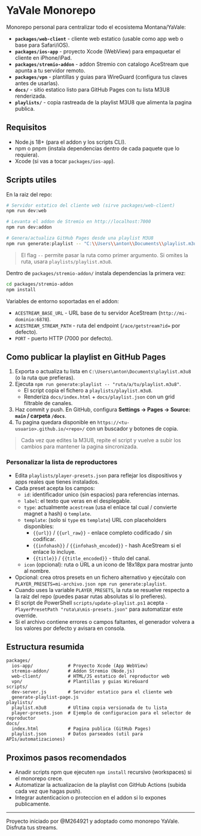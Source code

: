 # YaVale Monorepo

Monorepo personal para centralizar todo el ecosistema Montana/YaVale:

- **`packages/web-client`** - cliente web estatico (usable como app web o base para Safari/iOS).
- **`packages/ios-app`** - proyecto Xcode (WebView) para empaquetar el cliente en iPhone/iPad.
- **`packages/stremio-addon`** - addon Stremio con catalogo AceStream que apunta a tu servidor remoto.
- **`packages/vpn`** - plantillas y guias para WireGuard (configura tus claves antes de usarlas).
- **`docs/`** - sitio estatico listo para GitHub Pages con tu lista M3U8 renderizada.
- **`playlists/`** - copia rastreada de la playlist M3U8 que alimenta la pagina publica.

## Requisitos

- Node.js 18+ (para el addon y los scripts CLI).
- npm o pnpm (instala dependencias dentro de cada paquete que lo requiera).
- Xcode (si vas a tocar `packages/ios-app`).

## Scripts utiles

En la raiz del repo:

```bash
# Servidor estatico del cliente web (sirve packages/web-client)
npm run dev:web

# Levanta el addon de Stremio en http://localhost:7000
npm run dev:addon

# Genera/actualiza GitHub Pages desde una playlist M3U8
npm run generate:playlist -- "C:\\Users\\anton\\Documents\\playlist.m3u8"
```

> El flag `--` permite pasar la ruta como primer argumento. Si omites la ruta, usara `playlists/playlist.m3u8`.

Dentro de `packages/stremio-addon/` instala dependencias la primera vez:

```bash
cd packages/stremio-addon
npm install
```

Variables de entorno soportadas en el addon:

- `ACESTREAM_BASE_URL` - URL base de tu servidor AceStream (`http://mi-dominio:6878`).
- `ACESTREAM_STREAM_PATH` - ruta del endpoint (`/ace/getstream?id=` por defecto).
- `PORT` - puerto HTTP (7000 por defecto).

## Como publicar la playlist en GitHub Pages

1. Exporta o actualiza tu lista en `C:\Users\anton\Documents\playlist.m3u8` (o la ruta que prefieras).
2. Ejecuta `npm run generate:playlist -- "ruta/a/tu/playlist.m3u8"`.
   - El script copia el fichero a `playlists/playlist.m3u8`.
   - Renderiza `docs/index.html` + `docs/playlist.json` con un grid filtrable de canales.
3. Haz commit y push. En GitHub, configura **Settings -> Pages -> Source: `main` / carpeta `/docs`**.
4. Tu pagina quedara disponible en `https://<tu-usuario>.github.io/<repo>/` con un buscador y botones de copia.

> Cada vez que edites la M3U8, repite el script y vuelve a subir los cambios para mantener la pagina sincronizada.

### Personalizar la lista de reproductores

- Edita `playlists/player-presets.json` para reflejar los dispositivos y apps reales que tienes instalados.
- Cada preset acepta los campos:
  - `id`: identificador unico (sin espacios) para referencias internas.
  - `label`: el texto que veras en el desplegable.
  - `type`: actualmente `acestream` (usa el enlace tal cual / convierte magnet a hash) o `template`.
  - `template`: (solo si `type` es `template`) URL con placeholders disponibles:
    - `{{url}}` / `{{url_raw}}` - enlace completo codificado / sin codificar.
    - `{{infohash}}` / `{{infohash_encoded}}` - hash AceStream si el enlace lo incluye.
    - `{{title}}` / `{{title_encoded}}` - titulo del canal.
  - `icon` (opcional): ruta o URL a un icono de 18x18px para mostrar junto al nombre.
- Opcional: crea otros presets en un fichero alternativo y ejecútalo con `PLAYER_PRESETS=mi-archivo.json npm run generate:playlist`.
- Cuando uses la variable `PLAYER_PRESETS`, la ruta se resuelve respecto a la raiz del repo (puedes pasar rutas absolutas si lo prefieres).
- El script de PowerShell `scripts/update-playlist.ps1` acepta `-PlayerPresetPath "ruta\a\mis-presets.json"` para automatizar este override.
- Si el archivo contiene errores o campos faltantes, el generador volvera a los valores por defecto y avisara en consola.

## Estructura resumida

```
packages/
  ios-app/             # Proyecto Xcode (App WebView)
  stremio-addon/       # Addon Stremio (Node.js)
  web-client/          # HTML/JS estatico del reproductor web
  vpn/                 # Plantillas y guias WireGuard
scripts/
  dev-server.js        # Servidor estatico para el cliente web
  generate-playlist-page.js
playlists/
  playlist.m3u8        # Ultima copia versionada de tu lista
  player-presets.json  # Ejemplo de configuracion para el selector de reproductor
docs/
  index.html           # Pagina publica (GitHub Pages)
  playlist.json        # Datos parseados (util para APIs/automatizaciones)
```

## Proximos pasos recomendados

- Anadir scripts npm que ejecuten `npm install` recursivo (workspaces) si el monorepo crece.
- Automatizar la actualizacion de la playlist con GitHub Actions (subida cada vez que hagas push).
- Integrar autenticacion o proteccion en el addon si lo expones publicamente.

---
Proyecto iniciado por @M264921 y adoptado como monorepo YaVale. Disfruta tus streams.
